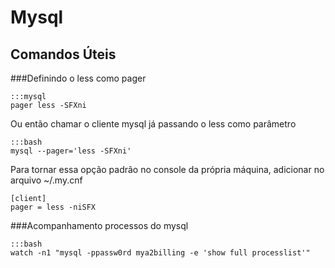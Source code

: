 Mysql
=====

Comandos Úteis
--------------

###Definindo o less como pager

    :::mysql
    pager less -SFXni

Ou então chamar o cliente mysql já passando o less como parâmetro

    :::bash
    mysql --pager='less -SFXni'

Para tornar essa opção padrão no console da própria máquina, adicionar no
arquivo ~/.my.cnf

    [client]
    pager = less -niSFX

###Acompanhamento processos do mysql

    :::bash
    watch -n1 "mysql -ppassw0rd mya2billing -e 'show full processlist'"
